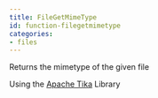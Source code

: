 ```yaml
---
title: FileGetMimeType
id: function-filegetmimetype
categories:
- files
---
```


Returns the mimetype of the given file

Using the [Apache Tika](https://tika.apache.org/) Library 
